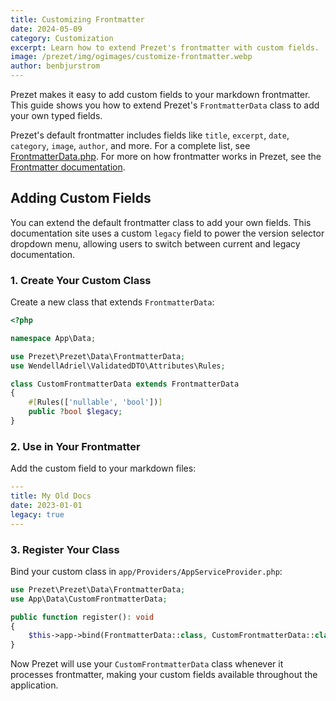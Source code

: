 ```yaml
---
title: Customizing Frontmatter
date: 2024-05-09
category: Customization
excerpt: Learn how to extend Prezet's frontmatter with custom fields.
image: /prezet/img/ogimages/customize-frontmatter.webp
author: benbjurstrom
---
```


Prezet makes it easy to add custom fields to your markdown frontmatter. This guide shows you how to extend Prezet's `FrontmatterData` class to add your own typed fields.

Prezet's default frontmatter includes fields like `title`, `excerpt`, `date`, `category`, `image`, `author`, and more. For a complete list, see [FrontmatterData.php](https://github.com/benbjurstrom/prezet/blob/main/src/Data/FrontmatterData.php). For more on how frontmatter works in Prezet, see the [Frontmatter documentation](/features/frontmatter).

## Adding Custom Fields

You can extend the default frontmatter class to add your own fields. This documentation site uses a custom `legacy` field to power the version selector dropdown menu, allowing users to switch between current and legacy documentation.

### 1. Create Your Custom Class

Create a new class that extends `FrontmatterData`:

```php
<?php

namespace App\Data;

use Prezet\Prezet\Data\FrontmatterData;
use WendellAdriel\ValidatedDTO\Attributes\Rules;

class CustomFrontmatterData extends FrontmatterData
{
    #[Rules(['nullable', 'bool'])]
    public ?bool $legacy;
}
```

### 2. Use in Your Frontmatter

Add the custom field to your markdown files:

```yaml
---
title: My Old Docs
date: 2023-01-01
legacy: true
---
```

### 3. Register Your Class

Bind your custom class in `app/Providers/AppServiceProvider.php`:

```php
use Prezet\Prezet\Data\FrontmatterData;
use App\Data\CustomFrontmatterData;

public function register(): void
{
    $this->app->bind(FrontmatterData::class, CustomFrontmatterData::class);
}
```

Now Prezet will use your `CustomFrontmatterData` class whenever it processes frontmatter, making your custom fields available throughout the application.
